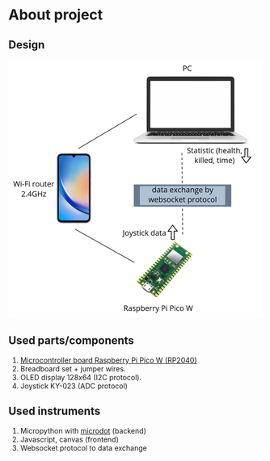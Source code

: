 # About project

## Design
![My Image](docs/app-scheme.jpg)

## Used parts/components
1. [Microcontroller board Raspberry Pi Pico W (RP2040)](https://www.raspberrypi.com/documentation/microcontrollers/raspberry-pi-pico.html)
2. Breadboard set + jumper wires.
3. OLED display 128x64 (I2C protocol).
4. Joystick KY-023 (ADC protocol)

## Used instruments
1. Micropython with [microdot](https://microdot.readthedocs.io/en/latest/index.html) (backend)
2. Javascript, canvas (frontend)
3. Websocket protocol to data exchange